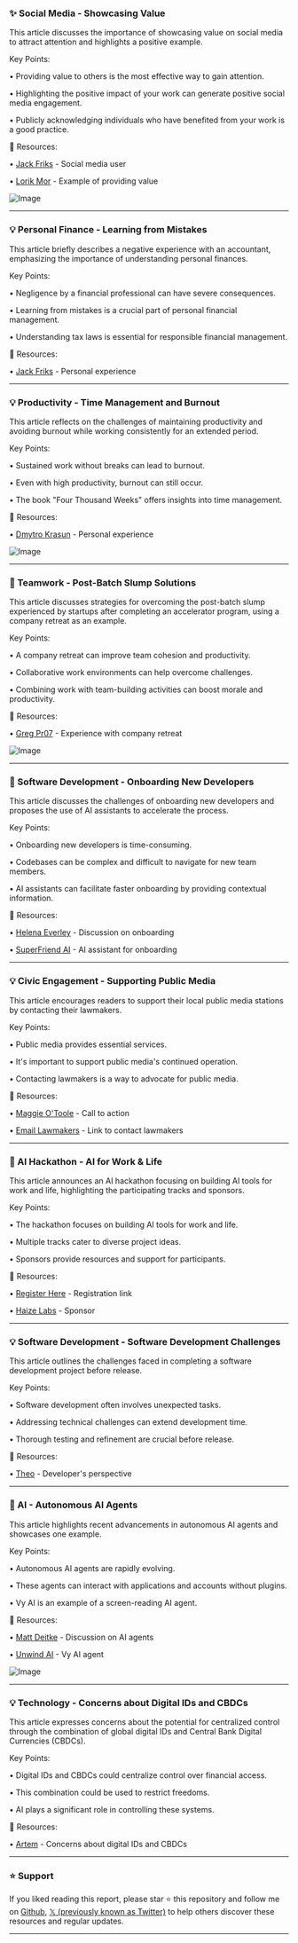 ### ✨ Social Media - Showcasing Value

This article discusses the importance of showcasing value on social media to attract attention and highlights a positive example.

Key Points:

•  Providing value to others is the most effective way to gain attention.


•  Highlighting the positive impact of your work can generate positive social media engagement.


•  Publicly acknowledging individuals who have benefited from your work is a good practice.



🔗 Resources:

• [Jack Friks](https://x.com/jackfriks) -  Social media user


• [Lorik Mor](https://x.com/lorikmor/status/1918647348646785284/photo/1) - Example of providing value


![Image](https://pbs.twimg.com/media/GqBnl6bXkAARuaL?format=jpg&name=900x900)


---

### 💡 Personal Finance - Learning from Mistakes

This article briefly describes a negative experience with an accountant, emphasizing the importance of understanding personal finances.

Key Points:

•  Negligence by a financial professional can have severe consequences.


•  Learning from mistakes is a crucial part of personal financial management.


• Understanding tax laws is essential for responsible financial management.



🔗 Resources:

• [Jack Friks](https://x.com/jackfriks/status/1918646715554398327) -  Personal experience


---

### 💡 Productivity -  Time Management and Burnout

This article reflects on the challenges of maintaining productivity and avoiding burnout while working consistently for an extended period.

Key Points:

•  Sustained work without breaks can lead to burnout.


•  Even with high productivity, burnout can still occur.


•  The book "Four Thousand Weeks" offers insights into time management.



🔗 Resources:

• [Dmytro Krasun](https://x.com/DmytroKrasun/status/1916145661487259851/photo/1) -  Personal experience


![Image](https://pbs.twimg.com/media/GpeEUzUbsAA31A5?format=jpg&name=small)


---

### 🚀 Teamwork - Post-Batch Slump Solutions

This article discusses strategies for overcoming the post-batch slump experienced by startups after completing an accelerator program, using a company retreat as an example.

Key Points:

•  A company retreat can improve team cohesion and productivity.


•  Collaborative work environments can help overcome challenges.


•  Combining work with team-building activities can boost morale and productivity.



🔗 Resources:

• [Greg Pr07](https://x.com/gregpr07/status/1918510783551684632) - Experience with company retreat


![Image](https://pbs.twimg.com/amplify_video_thumb/1918271128411463680/img/q6N0iMhS-ZdoVmeW.jpg)


---

### 🤖 Software Development - Onboarding New Developers

This article discusses the challenges of onboarding new developers and proposes the use of AI assistants to accelerate the process.

Key Points:

•  Onboarding new developers is time-consuming.


•  Codebases can be complex and difficult to navigate for new team members.


•  AI assistants can facilitate faster onboarding by providing contextual information.



🔗 Resources:

• [Helena Everley](https://x.com/helenaeverley) -  Discussion on onboarding


• [SuperFriend AI](https://x.com/superfriend_ai/status/1918509788058563073) - AI assistant for onboarding


---

### 💡 Civic Engagement - Supporting Public Media

This article encourages readers to support their local public media stations by contacting their lawmakers.

Key Points:

•  Public media provides essential services.


•  It's important to support public media's continued operation.


•  Contacting lawmakers is a way to advocate for public media.



🔗 Resources:

• [Maggie O'Toole](https://x.com/maggieofthetown/status/1918383217721442711) - Call to action


• [Email Lawmakers](https://bit.ly/3YMxiXB) - Link to contact lawmakers


---

### 🚀  AI Hackathon -  AI for Work & Life

This article announces an AI hackathon focusing on building AI tools for work and life, highlighting the participating tracks and sponsors.

Key Points:

•  The hackathon focuses on building AI tools for work and life.


•  Multiple tracks cater to diverse project ideas.


•  Sponsors provide resources and support for participants.



🔗 Resources:

• [Register Here](https://lu.ma/worklifeAI) - Registration link


• [Haize Labs](https://x.com/haizelabs) - Sponsor


---

### 💡 Software Development -  Software Development Challenges

This article outlines the challenges faced in completing a software development project before release.

Key Points:

•  Software development often involves unexpected tasks.


•  Addressing technical challenges can extend development time.


•  Thorough testing and refinement are crucial before release.



🔗 Resources:

• [Theo](https://x.com/theo/status/1918462632711078386) - Developer's perspective


---

### 🚀 AI -  Autonomous AI Agents

This article highlights recent advancements in autonomous AI agents and showcases one example.


Key Points:

•  Autonomous AI agents are rapidly evolving.


•  These agents can interact with applications and accounts without plugins.


•  Vy AI is an example of a screen-reading AI agent.



🔗 Resources:

• [Matt Deitke](https://x.com/mattdeitke) - Discussion on AI agents


• [Unwind AI](https://x.com/unwind_ai_/status/1918130068171403517) - Vy AI agent


![Image](https://pbs.twimg.com/amplify_video_thumb/1918129542830407680/img/NUChCdn92xgoIaG0.jpg)


---

### 💡  Technology - Concerns about Digital IDs and CBDCs

This article expresses concerns about the potential for centralized control through the combination of global digital IDs and Central Bank Digital Currencies (CBDCs).

Key Points:

•  Digital IDs and CBDCs could centralize control over financial access.


•  This combination could be used to restrict freedoms.


•  AI plays a significant role in controlling these systems.



🔗 Resources:

• [Artem](https://x.com/artemp_official/status/1917845461316079912) -  Concerns about digital IDs and CBDCs


---

### ⭐️ Support

If you liked reading this report, please star ⭐️ this repository and follow me on [Github](https://github.com/Drix10), [𝕏 (previously known as Twitter)](https://x.com/DRIX_10_) to help others discover these resources and regular updates.

---